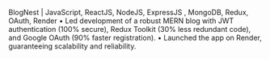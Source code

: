 BlogNest | JavaScript, ReactJS, NodeJS, ExpressJS , MongoDB, Redux, OAuth, Render
•	Led development of a robust MERN blog with JWT authentication (100% secure), Redux Toolkit (30% less redundant code), and Google OAuth (90% faster registration).
•	Launched the app on Render, guaranteeing scalability and reliability.
